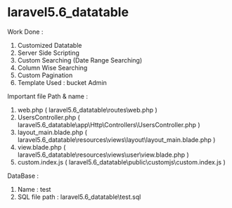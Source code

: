 # laravel5.6_datatable

Work Done :
   1. Customized Datatable
   2. Server Side Scripting
   3. Custom Searching (Date Range Searching)
   4. Column Wise Searching
   5. Custom Pagination
   6. Template Used : bucket Admin
   
Important file Path & name :
  1. web.php ( laravel5.6_datatable\routes\web.php )
  2. UsersController.php ( laravel5.6_datatable\app\Http\Controllers\UsersController.php  )
  3. layout_main.blade.php ( laravel5.6_datatable\resources\views\layout\layout_main.blade.php  )
  4. view.blade.php ( laravel5.6_datatable\resources\views\user\view.blade.php  ) 
  5. custom.index.js ( laravel5.6_datatable\public\customjs\custom.index.js )
  
 DataBase :
   1. Name : test
   2. SQL file path : laravel5.6_datatable\test.sql
  
  
